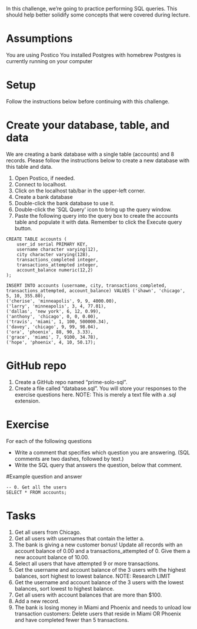 In this challenge, we’re going to practice performing SQL queries. This should help better solidify some concepts that were covered during lecture.

# Assumptions
You are using Postico
You installed Postgres with homebrew
Postgres is currently running on your computer

# Setup
Follow the instructions below before continuing with this challenge.

# Create your database, table, and data
We are creating a bank database with a single table (accounts) and 8 records. Please follow the instructions below to create a new database with this table and data.

1. Open Postico, if needed.
2. Connect to localhost.
3. Click on the localhost tab/bar in the upper-left corner.
4. Create a bank database
5. Double-click the bank database to use it.
6. Double-click the 'SQL Query' icon to bring up the query window.
7. Paste the following query into the query box to create the accounts table and populate it with data. Remember to click the Execute query button.

```
CREATE TABLE accounts (
    user_id serial PRIMARY KEY,
    username character varying(12),
    city character varying(128),
    transactions_completed integer,
    transactions_attempted integer,
    account_balance numeric(12,2)
);

INSERT INTO accounts (username, city, transactions_completed, transactions_attempted, account_balance) VALUES ('shawn', 'chicago', 5, 10, 355.80),
('cherise', 'minneapolis', 9, 9, 4000.00),
('larry', 'minneapolis', 3, 4, 77.01),
('dallas', 'new york', 6, 12, 0.99),
('anthony', 'chicago', 0, 0, 0.00),
('travis', 'miami', 1, 100, 500000.34),
('davey', 'chicago', 9, 99, 98.04),
('ora', 'phoenix', 88, 90, 3.33),
('grace', 'miami', 7, 9100, 34.78),
('hope', 'phoenix', 4, 10, 50.17);
```
# GitHub repo
1. Create a GitHub repo named “prime-solo-sql”.
2. Create a file called “database.sql”. You will store your responses to the exercise questions here. NOTE: This is merely a text file with a .sql extension.

# Exercise
For each of the following questions

- Write a comment that specifies which question you are answering. (SQL comments are two dashes, followed by text.)
- Write the SQL query that answers the question, below that comment.

#Example question and answer
```
-- 0. Get all the users
SELECT * FROM accounts;
```

# Tasks
1. Get all users from Chicago.
2. Get all users with usernames that contain the letter a.
3. The bank is giving a new customer bonus! Update all records with an account balance of 0.00 and a transactions_attempted of 0. Give them a new account balance of 10.00.
4. Select all users that have attempted 9 or more transactions.
5. Get the username and account balance of the 3 users with the highest balances, sort highest to lowest balance. NOTE: Research LIMIT
6. Get the username and account balance of the 3 users with the lowest balances, sort lowest to highest balance.
7. Get all users with account balances that are more than $100.
8. Add a new record.
9. The bank is losing money in Miami and Phoenix and needs to unload low transaction customers: Delete users that reside in Miami OR Phoenix and have completed fewer than 5 transactions.
